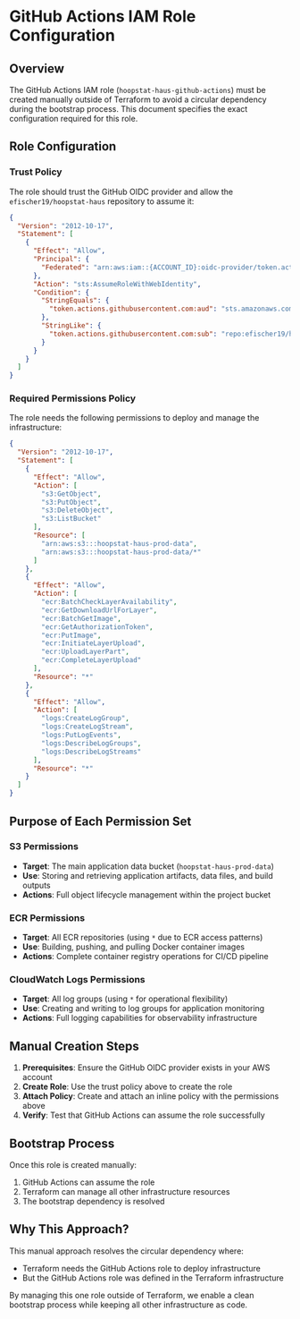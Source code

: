 # GitHub Actions IAM Role Configuration

## Overview

The GitHub Actions IAM role (`hoopstat-haus-github-actions`) must be created manually outside of Terraform to avoid a circular dependency during the bootstrap process. This document specifies the exact configuration required for this role.

## Role Configuration

### Trust Policy

The role should trust the GitHub OIDC provider and allow the `efischer19/hoopstat-haus` repository to assume it:

```json
{
  "Version": "2012-10-17",
  "Statement": [
    {
      "Effect": "Allow",
      "Principal": {
        "Federated": "arn:aws:iam::{ACCOUNT_ID}:oidc-provider/token.actions.githubusercontent.com"
      },
      "Action": "sts:AssumeRoleWithWebIdentity",
      "Condition": {
        "StringEquals": {
          "token.actions.githubusercontent.com:aud": "sts.amazonaws.com"
        },
        "StringLike": {
          "token.actions.githubusercontent.com:sub": "repo:efischer19/hoopstat-haus:*"
        }
      }
    }
  ]
}
```

### Required Permissions Policy

The role needs the following permissions to deploy and manage the infrastructure:

```json
{
  "Version": "2012-10-17",
  "Statement": [
    {
      "Effect": "Allow",
      "Action": [
        "s3:GetObject",
        "s3:PutObject",
        "s3:DeleteObject",
        "s3:ListBucket"
      ],
      "Resource": [
        "arn:aws:s3:::hoopstat-haus-prod-data",
        "arn:aws:s3:::hoopstat-haus-prod-data/*"
      ]
    },
    {
      "Effect": "Allow",
      "Action": [
        "ecr:BatchCheckLayerAvailability",
        "ecr:GetDownloadUrlForLayer",
        "ecr:BatchGetImage",
        "ecr:GetAuthorizationToken",
        "ecr:PutImage",
        "ecr:InitiateLayerUpload",
        "ecr:UploadLayerPart",
        "ecr:CompleteLayerUpload"
      ],
      "Resource": "*"
    },
    {
      "Effect": "Allow",
      "Action": [
        "logs:CreateLogGroup",
        "logs:CreateLogStream",
        "logs:PutLogEvents",
        "logs:DescribeLogGroups",
        "logs:DescribeLogStreams"
      ],
      "Resource": "*"
    }
  ]
}
```

## Purpose of Each Permission Set

### S3 Permissions
- **Target**: The main application data bucket (`hoopstat-haus-prod-data`)
- **Use**: Storing and retrieving application artifacts, data files, and build outputs
- **Actions**: Full object lifecycle management within the project bucket

### ECR Permissions
- **Target**: All ECR repositories (using `*` due to ECR access patterns)
- **Use**: Building, pushing, and pulling Docker container images
- **Actions**: Complete container registry operations for CI/CD pipeline

### CloudWatch Logs Permissions
- **Target**: All log groups (using `*` for operational flexibility)
- **Use**: Creating and writing to log groups for application monitoring
- **Actions**: Full logging capabilities for observability infrastructure

## Manual Creation Steps

1. **Prerequisites**: Ensure the GitHub OIDC provider exists in your AWS account
2. **Create Role**: Use the trust policy above to create the role
3. **Attach Policy**: Create and attach an inline policy with the permissions above
4. **Verify**: Test that GitHub Actions can assume the role successfully

## Bootstrap Process

Once this role is created manually:
1. GitHub Actions can assume the role
2. Terraform can manage all other infrastructure resources
3. The bootstrap dependency is resolved

## Why This Approach?

This manual approach resolves the circular dependency where:
- Terraform needs the GitHub Actions role to deploy infrastructure
- But the GitHub Actions role was defined in the Terraform infrastructure

By managing this one role outside of Terraform, we enable a clean bootstrap process while keeping all other infrastructure as code.